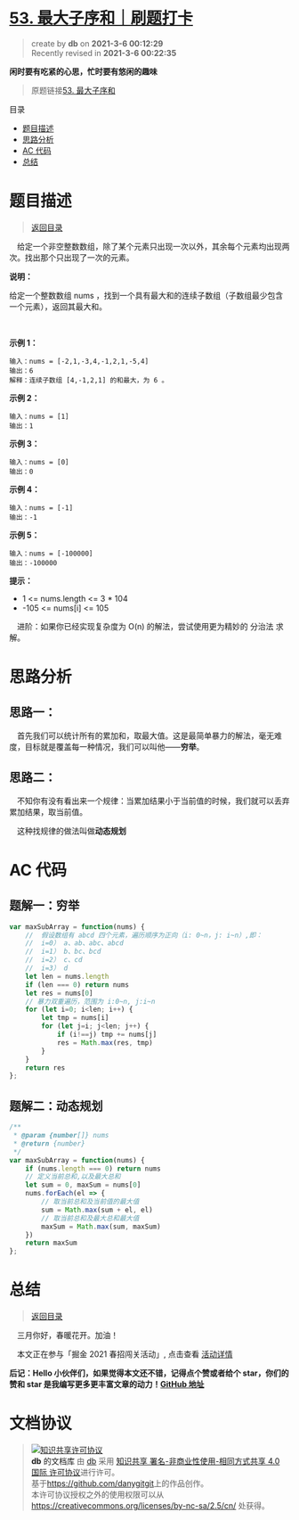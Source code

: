 # [53. 最大子序和｜刷题打卡](https://github.com/danygitgit/document-library)

> create by **db** on **2021-3-6 00:12:29**  
> Recently revised in **2021-3-6 00:22:35**

 **闲时要有吃紧的心思，忙时要有悠闲的趣味**

> 原题链接[53. 最大子序和](https://leetcode-cn.com/problems/maximum-subarray/)

<a id="catalog">目录</a>

- [题目描述](#preface)
- [思路分析](#main-body)
- [AC 代码](#main-body2)
- [总结](#summary)

# <a  id="preface">题目描述</a>

> [返回目录](#catalog)


&emsp;给定一个非空整数数组，除了某个元素只出现一次以外，其余每个元素均出现两次。找出那个只出现了一次的元素。

**说明：**

给定一个整数数组 nums ，找到一个具有最大和的连续子数组（子数组最少包含一个元素），返回其最大和。

 

**示例 1：**
```
输入：nums = [-2,1,-3,4,-1,2,1,-5,4]
输出：6
解释：连续子数组 [4,-1,2,1] 的和最大，为 6 。
```
**示例 2：**
```
输入：nums = [1]
输出：1
```
**示例 3：**
```
输入：nums = [0]
输出：0
```
**示例 4：**
```
输入：nums = [-1]
输出：-1
```
**示例 5：**
```
输入：nums = [-100000]
输出：-100000
```

**提示：**

- 1 <= nums.length <= 3 * 104
- -105 <= nums[i] <= 105
 

&emsp;进阶：如果你已经实现复杂度为 O(n) 的解法，尝试使用更为精妙的 分治法 求解。

# <a  id="main-body">思路分析</a>

## 思路一：

&emsp;首先我们可以统计所有的累加和，取最大值。这是最简单暴力的解法，毫无难度，目标就是覆盖每一种情况，我们可以叫他——**穷举**。

## 思路二：

&emsp;不知你有没有看出来一个规律：当累加结果小于当前值的时候，我们就可以丢弃累加结果，取当前值。

&emsp;这种找规律的做法叫做**动态规划**

# <a  id="main-body2">AC 代码</a>

## 题解一：穷举

```js
var maxSubArray = function(nums) {
    //  假设数组有 abcd 四个元素，遍历顺序为正向（i: 0~n，j: i~n）,即：
    //  i=0） a、ab、abc、abcd
    //  i=1） b、bc、bcd
    //  i=2） c、cd
    //  i=3） d
    let len = nums.length
    if (len === 0) return nums 
    let res = nums[0]
    // 暴力双重遍历，范围为 i:0~n, j:i~n
    for (let i=0; i<len; i++) {
        let tmp = nums[i]
        for (let j=i; j<len; j++) {
            if (i!==j) tmp += nums[j]
            res = Math.max(res, tmp)
        }
    }
    return res
};

```

## 题解二：动态规划

```js
/**
 * @param {number[]} nums
 * @return {number}
 */
var maxSubArray = function(nums) {
    if (nums.length === 0) return nums 
    // 定义当前总和,以及最大总和
    let sum = 0, maxSum = nums[0]
    nums.forEach(el => {
        // 取当前总和及当前值的最大值
        sum = Math.max(sum + el, el)
        // 取当前总和及最大总和最大值
        maxSum = Math.max(sum, maxSum)
    })
    return maxSum
};
```

# <a  id="summary">总结</a>

> [返回目录](#catalog)

&emsp;三月你好，春暖花开。加油！

&emsp;本文正在参与「掘金 2021 春招闯关活动」, 点击查看 [活动详情](https://juejin.cn/post/6933147477399109640)

**后记：Hello 小伙伴们，如果觉得本文还不错，记得点个赞或者给个 star，你们的赞和 star 是我编写更多更丰富文章的动力！[GitHub 地址](https://github.com/danygitgit/document-library)**

# 文档协议

> <a rel="license" href="http://creativecommons.org/licenses/by-nc-sa/4.0/"><img alt="知识共享许可协议" style="border-width:0" src="https://user-gold-cdn.xitu.io/2018/12/23/167d9537f3e29c99?w=88&h=31&f=png&s=1888" /></a><br /><a xmlns:dct="http://purl.org/dc/terms/" property="dct:title">**db** 的文档库</a> 由 <a xmlns:cc="http://creativecommons.org/ns#" href="db" property="cc:attributionName" rel="cc:attributionURL">db</a> 采用 <a rel="license" href="http://creativecommons.org/licenses/by-nc-sa/4.0/">知识共享 署名-非商业性使用-相同方式共享 4.0 国际 许可协议</a>进行许可。<br />基于<a xmlns:dct="http://purl.org/dc/terms/" href="https://github.com/danygitgit" rel="dct:source">https://github.com/danygitgit</a>上的作品创作。<br />本许可协议授权之外的使用权限可以从 <a xmlns:cc="http://creativecommons.org/ns#" href="https://creativecommons.org/licenses/by-nc-sa/2.5/cn/" rel="cc:morePermissions">https://creativecommons.org/licenses/by-nc-sa/2.5/cn/</a> 处获得。
